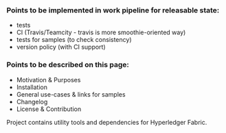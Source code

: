
### Points to be implemented in work pipeline for releasable state:

- tests
- CI (Travis/Teamcity - travis is more smoothie-oriented way)
- tests for samples (to check consistency)
- version policy (with CI support)

### Points to be described on this page:

- Motivation & Purposes
- Installation
- General use-cases & links for samples
- Changelog
- License & Contribution 

Project contains utility tools and dependencies for Hyperledger Fabric.
        